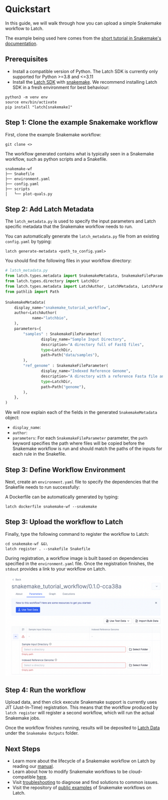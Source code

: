 # Quickstart

In this guide, we will walk through how you can upload a simple Snakemake workflow to Latch.

The example being used here comes from the [short tutorial in Snakemake's documentation](https://snakemake.readthedocs.io/en/stable/tutorial/short.html).

## Prerequisites

- Install a compatible version of Python. The Latch SDK is currently only supported for Python >=3.8 and <=3.11
- Install the [Latch SDK](https://github.com/latchbio/latch#installation) with [snakemake](https://snakemake.readthedocs.io/en/stable/getting_started/installation.html). We recommend installing Latch SDK in a fresh environment for best behaviour:

```console
python3 -m venv env
source env/bin/activate
pip install "latch[snakemake]"
```

## Step 1: Clone the example Snakemake workflow

First, clone the example Snakemake workflow:

```console
git clone <>
```

The workflow generated contains what is typically seen in a Snakemake workflow, such as python scripts and a Snakefile.

```console
snakemake-wf
├── Snakefile
├── environment.yaml
├── config.yaml
├── scripts
│   └── plot-quals.py
```

## Step 2: Add Latch Metadata

The `latch_metadata.py` is used to specify the input parameters and Latch specific metadata that the Snakemake workflow needs to run.

You can automatically generate the `latch_metadata.py` file from an existing `config.yaml` by typing:

```console
latch generate-metadata <path_to_config.yaml>
```

You should find the following files in your workflow directory:

```python
# latch_metadata.py
from latch.types.metadata import SnakemakeMetadata, SnakemakeFileParameter
from latch.types.directory import LatchDir
from latch.types.metadata import LatchAuthor, LatchMetadata, LatchParameter
from pathlib import Path

SnakemakeMetadata(
    display_name="snakemake_tutorial_workflow",
    author=LatchAuthor(
            name="latchbio",
    ),
    parameters={
        "samples" : SnakemakeFileParameter(
                display_name="Sample Input Directory",
                description="A directory full of FastQ files",
                type=LatchDir,
                path=Path("data/samples"),
        ),
        "ref_genome" : SnakemakeFileParameter(
                display_name="Indexed Reference Genome",
                description="A directory with a reference Fasta file and the 6 index files produced from `bwa index`",
                type=LatchDir,
                path=Path("genome"),
        ),
    },
)
```

We will now explain each of the fields in the generated `SnakemakeMetadata` object:

- `display_name`:
- `author`:
- `parameters`:
  For each `SnakemakeFileParameter` parameter, the `path` keyword specifies the path where files will be copied before the Snakemake workflow is run and should match the paths of the inputs for each rule in the Snakefile.

## Step 3: Define Workflow Environment

Next, create an `environment.yaml` file to specify the dependencies that the Snakefile needs to run successfully:

A Dockerfile can be automatically generated by typing:

```console
latch dockerfile snakemake-wf --snakemake
```

## Step 3: Upload the workflow to Latch

Finally, type the following command to register the workflow to Latch:

```console
cd snakemake-wf &&\
latch register . --snakefile Snakefile
```

During registration, a workflow image is built based on dependencies specified in the `environment.yaml` file. Once the registration finishes, the `stdout` provides a link to your workflow on Latch.

![Snakemake workflow interface on Latch](../assets/snakemake/tutorial.png)

## Step 4: Run the workflow

Upload data, and then click execute
Snakemake support is currently uses JIT (Just-In-Time) registration. This means that the workflow produced by `latch register` will register a second workflow, which will run the actual Snakemake jobs.

Once the workflow finishes running, results will be deposited to [Latch Data](https://console.latch.bio/data) under the `Snakemake Outputs` folder.

## Next Steps

- Learn more about the lifecycle of a Snakemake workflow on Latch by reading our [manual](../snakemake/lifecycle.md).
- Learn about how to modify Snakemake workflows to be cloud-compatible [here](../snakemake/cloud.md).
- Visit [troubleshooting](../snakemake/troubleshooting.md) to diagnose and find solutions to common issues.
- Visit the repository of [public examples](https://github.com/latchbio/latch-snakemake-examples) of Snakemake workflows on Latch.
